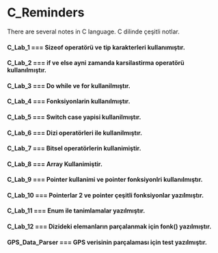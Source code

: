 # C_Reminders

There are several notes in C language.
C dilinde çeşitli notlar.

#### C_Lab_1 === Sizeof operatörü ve tip karakterleri kullanımıştır.
#### C_Lab_2 === if ve else ayni zamanda karsilastirma operatörü kullanılmıştır.
#### C_Lab_3 === Do while ve for kullanilmıştır.
#### C_Lab_4 === Fonksiyonlarin kullanılmıştır.
#### C_Lab_5 === Switch case yapisi kullanilmıştır.
#### C_Lab_6 === Dizi operatörleri ile  kullanilmıştır.
#### C_Lab_7 === Bitsel operatörlerin kullanimiştir.
#### C_Lab_8 === Array Kullanimiştir.
#### C_Lab_9 === Pointer kullanimi ve pointer fonksiyonlri kullanılmıştır.
#### C_Lab_10 === Pointerlar 2 ve pointer çeşitli fonksiyonlar yazılmıştır.
#### C_Lab_11 === Enum ile tanimlamalar yazılmıştır.
#### C_Lab_12 === Dizideki elemanların parçalanmak için fonk() yazılmıştır.
#### GPS_Data_Parser === GPS verisinin parçalaması için test yazılmıştır.
